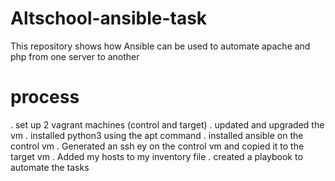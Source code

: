 # Altschool-ansible-task
This repository shows how Ansible can be used to automate apache and php from one server to another 
# process 
. set up 2 vagrant machines (control and target)
. updated and upgraded the vm
. installed python3 using the apt command
. installed ansible on the control vm 
. Generated an ssh ey on the control vm and copied it to the target vm
. Added my hosts to my inventory file
. created a playbook to automate the tasks
